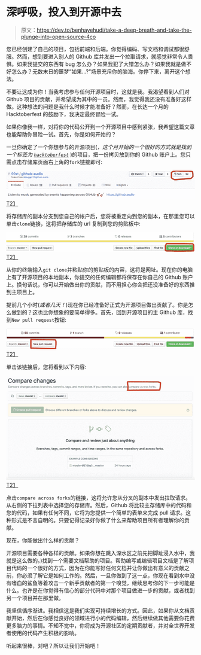 # 深呼吸，投入到开源中去

> 原文：<https://dev.to/benhayehudi/take-a-deep-breath-and-take-the-plunge-into-open-source-4co>

您已经创建了自己的项目，包括前端和后端。你觉得编码、写文档和调试都很舒服。然而，想到要进入别人的 Github 库并发出一个拉取请求，就感觉非常令人畏惧。如果我提交的东西有 bug 怎么办？如果我犯了大错怎么办？如果我就是做不好怎么办？无数末日的噩梦“如果...?"场景充斥你的脑海。你停下来，离开这个想法。

不要让这成为你！当我考虑参与任何开源项目时，这就是我。我渴望看到人们对 Github 项目的贡献，并希望成为其中的一员。然而，我觉得我还没有准备好这样做。这种想法的问题是我什么时候才能准备好？然而，在长达一个月的 Hacktoberfest 的鼓励下，我决定最终冒险一试。

如果你像我一样，对将你的代码公开到一个开源项目中感到紧张，我希望这篇文章也能帮助你冒险一试。首先，你是如何开始的？

一旦你确定了一个你想参与的开源项目(*，这个月开始的一个很好的方式就是找到一个标签为 [`hacktoberfest`](https://github.com/search?q=label:hacktoberfest+state:open+type:issue)* )的项目，把一份拷贝放到你的 Github 账户上。您只需点击存储库页面右上角的`fork`链接即可:

[![A Github Fork Link](img/34e8fd0365ec2145f0dc8d3f1115ba7d.png)T2】](https://res.cloudinary.com/practicaldev/image/fetch/s--NQry3Yxi--/c_limit%2Cf_auto%2Cfl_progressive%2Cq_auto%2Cw_880/https://i.imgur.com/obC186a.png)

将存储库的副本分支到您自己的帐户后，您将被重定向到您的副本，在那里您可以单击`clone`链接，这将把存储库的 url 复制到您的剪贴板中:

[![A Github Clone Link](img/322b4aa0d072c727c775444c2d1234f3.png)T2】](https://res.cloudinary.com/practicaldev/image/fetch/s--FtV1fz5r--/c_limit%2Cf_auto%2Cfl_progressive%2Cq_auto%2Cw_880/https://i.imgur.com/SSFDDK9.png)

从你的终端输入`git clone`并粘贴你的剪贴板的内容，这将是网址。现在你的电脑上有了开源项目的本地副本，你提交的任何编辑都将保存在你自己的 Github 账户上。换句话说，你可以开始做出你的贡献，而不用担心你会把还没准备好的东西推到主项目上。

提前几个小时(*或者几天！*)现在你已经准备好正式为开源项目做出贡献了。你是怎么做到的？这也比你想象的要简单得多。首先，回到开源项目的主 Github 库，找到`New pull request`按钮:

[![A Github Pull Request Link](img/eb1b7e87fd55c96ec6cb89884b27d7df.png)T2】](https://res.cloudinary.com/practicaldev/image/fetch/s--mRFUSYc8--/c_limit%2Cf_auto%2Cfl_progressive%2Cq_auto%2Cw_880/https://i.imgur.com/zV0nMsn.png)

单击该链接后，您将看到以下内容:

[![A Github Compare Across Forks Link](img/9b2ef5d40ec6ec7956244419851e7768.png)T2】](https://res.cloudinary.com/practicaldev/image/fetch/s--lWTnL4tQ--/c_limit%2Cf_auto%2Cfl_progressive%2Cq_auto%2Cw_880/https://i.imgur.com/bPeFyU7.png)

点击`compare across forks`的链接，这将允许您从分叉的副本中发出拉取请求。从右侧的下拉列表中选择您的存储库。然后，Github 将比较主存储库中的代码和您的代码，如果有任何不同，它将为您提供一个简单的表单来完成 pull 请求。这种形式是不言自明的。只要记得记录好你做了什么来帮助项目所有者理解你的贡献。

现在，你能做出什么样的贡献？

开源项目需要各种各样的贡献。如果你想在跳入深水区之前先把脚趾浸入水中，我就是这么做的。)找到一个需要文档帮助的项目。帮助编写或编辑项目文档是了解项目代码的一个很好的方式，因为在你能写好任何文档并让你做出有意义的贡献之前，你必须了解它是如何工作的。然后，一旦你做到了这一点，你现在看到水中没有嗜血的鲨鱼等着攻击一个新手贡献者的第一个嗅觉，继续思考你的下一步可能是什么。也许是在你觉得有信心的部分代码中对那个项目做进一步的贡献，或者找到另一个项目并在那里做。

我坚信循序渐进。我相信这是我们实现可持续增长的方式。因此，如果你从文档贡献开始，然后在你感觉良好的领域进行小的代码编辑，然后继续做其他需要你花费更多脑力的事情。不知不觉中，你将成为开源社区的定期贡献者，并对全世界开发者使用的代码产生积极的影响。

听起来很棒，对吧？所以让我们开始吧！